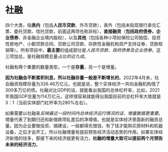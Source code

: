 # 社融

四个大类，指**表内**（包括**人民币贷款**、外币贷款），表外（包括未贴现银行承兑汇票、委托贷款、信托贷款，前面这两项也称非标），**直接融资**（**包括政府债券、企业债券**、非金融企业境内股权），以及**其他**（包括各种小项如保险公司赔偿、投资性房地产、小额贷款合同、贷款公司贷款、存款性金融机构资产支持证券、贷款核销等）。所有项目中，**最主要**的组成部分是*人民币贷款、政府债券及企业债券*，这三项加总，是社融规模总量*占比的近九成*。

社融有两个重要的数量类型，一个是**存量**，另一个是增量。

**因为社融会不断累积利息，所以社融存量一般是不断增长的**。2022年4月末，社会融资规模存量为326.46万亿元，也就是说，整个实体经济一共向金融机构借了300多万亿的债。社融对比GDP的话，就能看出我国的总体杠杆率，比如，2021年我国GDP总量为114万亿元，这样很容易就能得出我国目前的总杠杆率大致就是3：1（当前实体部门杠杆率为280%左右）。

如果需要以社融来*反映最近一段时间内总体经济运行情况的话，增量数据更重要*。增量代表了到期归还和新借款项轧差后的净增值，也就是实体经济里面新的融资总量。因为企业要做投资、搞建设，一般都得先借钱，有了钱才能购买原材料和机器设备，之后才会开工，所以社融增量有提前预告经济活动态势的作用。如果实体经济新借的钱多，那接下来的经济就更有活力，**社融的增量大致可以提前两个月预告未来的经济活力**。